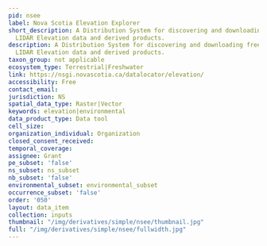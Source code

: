 ```yaml
---
pid: nsee
label: Nova Scotia Elevation Explorer
short_description: A Distribution System for discovering and downloading freely available
  LIDAR Elevation data and derived products.
description: A Distribution System for discovering and downloading freely available
  LIDAR Elevation data and derived products.
taxon_group: not applicable
ecosystem_type: Terrestrial|Freshwater
link: https://nsgi.novascotia.ca/datalocator/elevation/
accessibility: Free
contact_email: 
jurisdiction: NS
spatial_data_type: Raster|Vector
keywords: elevation|environmental
data_product_type: Data tool
cell_size: 
organization_individual: Organization
closed_consent_received: 
temporal_coverage: 
assignee: Grant
pe_subset: 'false'
ns_subset: ns_subset
nb_subset: 'false'
environmental_subset: environmental_subset
occurrence_subset: 'false'
order: '050'
layout: data_item
collection: inputs
thumbnail: "/img/derivatives/simple/nsee/thumbnail.jpg"
full: "/img/derivatives/simple/nsee/fullwidth.jpg"
---
```


